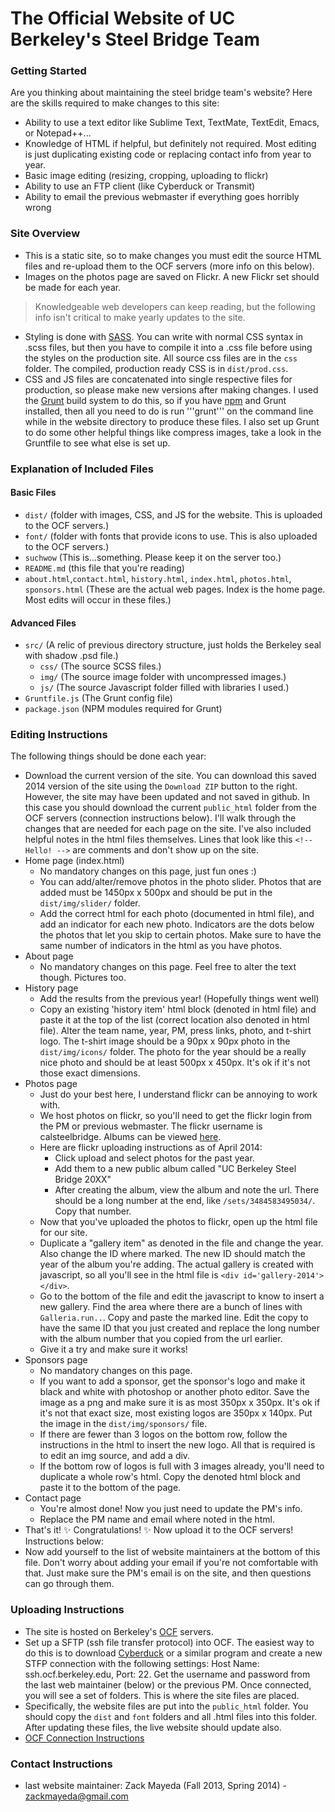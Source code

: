 The Official Website of UC Berkeley's Steel Bridge Team
=================

### Getting Started
Are you thinking about maintaining the steel bridge team's website? Here are the skills required to make changes to this site:
- Ability to use a text editor like Sublime Text, TextMate, TextEdit, Emacs, or Notepad++...
- Knowledge of HTML if helpful, but definitely not required. Most editing is just duplicating existing code or replacing contact info from year to year.
- Basic image editing (resizing, cropping, uploading to flickr)
- Ability to use an FTP client (like Cyberduck or Transmit)
- Ability to email the previous webmaster if everything goes horribly wrong

### Site Overview
- This is a static site, so to make changes you must edit the source HTML files and re-upload them to the OCF servers (more info on this below).
- Images on the photos page are saved on Flickr. A new Flickr set should be made for each year.
> Knowledgeable web developers can keep reading, but the following info isn't critical to make yearly updates to the site.
- Styling is done with [SASS](http://sass-lang.com/). You can write with normal CSS syntax in .scss files, but then you have to compile it into a .css file before using the styles on the production site. All source css files are in the ```css``` folder. The compiled, production ready CSS is in ```dist/prod.css```.
- CSS and JS files are concatenated into single respective files for production, so please make new versions after making changes. I used the [Grunt](http://gruntjs.com/) build system to do this, so if you have [npm](https://www.npmjs.org/) and Grunt installed, then all you need to do is run '''grunt''' on the command line while in the website directory to produce these files. I also set up Grunt to do some other helpful things like compress images, take a look in the Gruntfile to see what else is set up.

### Explanation of Included Files
#### Basic Files
- ```dist/``` (folder with images, CSS, and JS for the website. This is uploaded to the OCF servers.)
- ```font/``` (folder with fonts that provide icons to use. This is also uploaded to the OCF servers.)
- ```suchwow``` (This is...something. Please keep it on the server too.)
- ```README.md``` (this file that you're reading)
- ```about.html```,```contact.html```, ```history.html```, ```index.html```, ```photos.html```, ```sponsors.html``` (These are the actual web pages. Index is the home page. Most edits will occur in these files.)

#### Advanced Files
- ```src/``` (A relic of previous directory structure, just holds the Berkeley seal with shadow .psd file.)
  - ```css/``` (The source SCSS files.)
  - ```img/``` (The source image folder with uncompressed images.)
  - ```js/``` (The source Javascript folder filled with libraries I used.)
- ```Gruntfile.js``` (The Grunt config file)
- ```package.json``` (NPM modules required for Grunt)

### Editing Instructions
The following things should be done each year:
- Download the current version of the site. You can download this saved 2014 version of the site using the ```Download ZIP``` button to the right. However, the site may have been updated and not saved in github. In this case you should download the current ```public_html``` folder from the OCF servers (connection instructions below).
I'll walk through the changes that are needed for each page on the site. I've also included helpful notes in the html files themselves. Lines that look like this ```<!-- Hello! -->``` are comments and don't show up on the site.
- Home page (index.html)
  - No mandatory changes on this page, just fun ones :)
  - You can add/alter/remove photos in the photo slider. Photos that are added must be 1450px x 500px and should be put in the ```dist/img/slider/``` folder.
  - Add the correct html for each photo (documented in html file), and add an indicator for each new photo. Indicators are the dots below the photos that let you skip to certain photos. Make sure to have the same number of indicators in the html as you have photos.
- About page
  - No mandatory changes on this page. Feel free to alter the text though. Pictures too.
- History page
  - Add the results from the previous year! (Hopefully things went well)
  - Copy an existing 'history item' html block (denoted in html file) and paste it at the top of the list (correct location also denoted in html file). Alter the team name, year, PM, press links, photo, and t-shirt logo. The t-shirt image should be a 90px x 90px photo in the ```dist/img/icons/``` folder. The photo for the year should be a really nice photo and should be at least 500px x 450px. It's ok if it's not those exact dimensions.
- Photos page
  - Just do your best here, I understand flickr can be annoying to work with.
  - We host photos on flickr, so you'll need to get the flickr login from the PM or previous webmaster. The flickr username is calsteelbridge. Albums can be viewed [here](https://www.flickr.com/photos/115191193@N02/sets/).
  - Here are flickr uploading instructions as of April 2014: 
    - Click upload and select photos for the past year.
    - Add them to a new public album called "UC Berkeley Steel Bridge 20XX"
    - After creating the album, view the album and note the url. There should be a long number at the end, like ```/sets/3484583495034/```. Copy that number.
  - Now that you've uploaded the photos to flickr, open up the html file for our site.
  - Duplicate a "gallery item" as denoted in the file and change the year. Also change the ID where marked. The new ID should match the year of the album you're adding. The actual gallery is created with javascript, so all you'll see in the html file is ```<div id='gallery-2014'></div>```.
  - Go to the bottom of the file and edit the javascript to know to insert a new gallery. Find the area where there are a bunch of lines with ```Galleria.run..```. Copy and paste the marked line. Edit the copy to have the same ID that you just created and replace the long number with the album number that you copied from the url earlier.
  - Give it a try and make sure it works!
- Sponsors page
  - No mandatory changes on this page.
  - If you want to add a sponsor, get the sponsor's logo and make it black and white with photoshop or another photo editor. Save the image as a png and make sure it is as most 350px x 350px. It's ok if it's not that exact size, most existing logos are 350px x 140px. Put the image in the ```dist/img/sponsors/``` file.
  - If there are fewer than 3 logos on the bottom row, follow the instructions in the html to insert the new logo. All that is required is to edit an img source, and add a div.
  - If the bottom row of logos is full with 3 images already, you'll need to duplicate a whole row's html. Copy the denoted html block and paste it to the bottom of the page.
- Contact page
  - You're almost done! Now you just need to update the PM's info.
  - Replace the PM name and email where noted in the html.
- That's it! :sparkles: Congratulations! :sparkles: Now upload it to the OCF servers! Instructions below:
- Now add yourself to the list of website maintainers at the bottom of this file. Don't worry about adding your email if you're not comfortable with that. Just make sure the PM's email is on the site, and then questions can go through them.

### Uploading Instructions
- The site is hosted on Berkeley's [OCF](http://ocf.berkeley.edu) servers.
- Set up a SFTP (ssh file transfer protocol) into OCF. The easiest way to do this is to download [Cyberduck](http://cyberduck.io/) or a similar program and create a new STFP connection with the following settings: Host Name: ssh.ocf.berkeley.edu, Port: 22. Get the username and password from the last web maintainer (below) or the previous PM. Once connected, you will see a set of folders. This is where the site files are placed.
- Specifically, the website files are put into the ```public_html``` folder. You should copy the ```dist``` and ```font``` folders and all .html files into this folder. After updating these files, the live website should update also.
- [OCF Connection Instructions](http://wiki.ocf.berkeley.edu/services/shell/)

### Contact Instructions
- last website maintainer: Zack Mayeda (Fall 2013, Spring 2014) - zackmayeda@gmail.com
